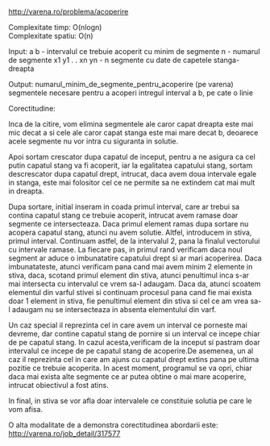 http://varena.ro/problema/acoperire

Complexitate timp: O(nlogn) \
Complexitate spatiu: O(n)

Input:
a b - intervalul ce trebuie acoperit cu minim de segmente
n - numarul de segmente
x1 y1 
.
.
xn yn - n segmente cu date de capetele stanga-dreapta

Output:
numarul_minim_de_segmente_pentru_acoperire (pe varena)
segmentele necesare pentru a acoperi intregul interval a b, pe cate o linie


Corectitudine:

Inca de la citire, vom elimina segmentele ale caror capat dreapta este mai mic decat a si cele ale caror capat stanga este mai mare decat b, deoarece acele segmente nu vor 
intra cu siguranta in solutie. 

Apoi sortam crescator dupa capatul de inceput, pentru a ne asigura ca cel putin capatul stang va fi acoperit, iar la egalitatea capatului stang, sortam descrescator dupa capatul drept, intrucat, daca avem doua intervale egale in stanga, este mai folositor cel ce ne permite sa ne extindem cat mai mult in dreapta. 

Dupa sortare, initial inseram in coada primul interval, care ar trebui sa contina capatul stang ce trebuie acoperit, intrucat avem ramase doar segmente ce intersecteaza. Daca primul element ramas dupa sortare nu acopera capatul stang, atunci nu avem solutie. Altfel, introducem in stiva, primul interval. Continuam astfel, de la intervalul 2, pana la finalul vectorului cu intervale ramase. La fiecare pas, in primul rand verificam daca noul segment ar aduce o imbunatatire capatului drept si ar mari acoperirea. Daca imbunatateste, atunci verificam pana cand mai avem minim 2 elemente in stiva, daca, scotand primul element din stiva, atunci penultimul inca s-ar mai intersecta cu intervalul ce vrem sa-l adaugam. Daca da, atunci scoatem 
elementul din varful stivei si continuam procesul pana cand fie mai exista doar 1 element in stiva, fie penultimul element din stiva si cel ce am vrea sa-l adaugam nu se intersecteaza in absenta elementului din varf. 

Un caz special il reprezinta cel in care avem un interval ce porneste mai devreme, dar contine capatul stang de pornire si un interval ce incepe chiar de pe capatul stang. In cazul acesta,verificam de la inceput si pastram doar intervalul ce incepe de pe capatul stang de acoperire.De asemenea, un al caz il reprezinta cel in care am ajuns cu capatul drept extins pana pe 
ultima pozitie ce trebuie acoperita. In acest moment, programul se va opri, chiar daca mai exista alte segmente ce ar putea obtine o mai mare acoperire, intrucat obiectivul a fost atins. 

In final, in stiva se vor afla doar intervalele ce constituie solutia pe care le vom afisa.

O alta modalitate de a demonstra corectitudinea abordarii este: http://varena.ro/job_detail/317577


